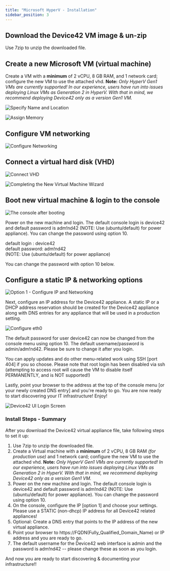 ```yaml
---
title: "Microsoft HyperV - Installation"
sidebar_position: 3
---
```


## Download the Device42 VM image & un-zip

Use 7zip to unzip the downloaded file.

## Create a new Microsoft VM (virtual machine)

Create a VM with a **minimum** of 2 vCPU, 8 GB RAM, and 1 network card; configure the new VM to use the attached vhd. **Note:** _Only HyperV Gen1 VMs are currently supported! In our experience, users have run into issues deploying Linux VMs as Generation 2 in HyperV. With that in mind, we recommend deploying Device42 only as a version Gen1 VM._

![Specify Name and Location](/assets/images/wpid6173-Here_are_step_1_in_pictures.png) 

![Assign Memory](/assets/images/wpid6174-media_1326982807001.png)

## Configure VM networking

![Configure Networking](/assets/images/wpid6175-media_1326982843209.png)

## Connect a virtual hard disk (VHD)

![Connect VHD](/assets/images/wpid6176-media_1326982909744.png)

![Completing the New Virtual Machine Wizard](/assets/images/wpid6177-media_1326982925110.png)

## Boot new virtual machine & login to the console

![The console after booting](/assets/images/wpid6180-media_1418268180177.png)

Power on the new machine and login. The default console login is device42 and default password is adm!nd42 (NOTE: Use (ubuntu/default) for power appliance). You can change the password using option 10.

default login : device42  
default password: adm!nd42  
(NOTE: Use (ubuntu/default) for power appliance)

You can change the password with option 10 below.

## Configure a static IP & networking options

![Option 1 - Configure IP and Networking](/assets/images/wpid6181-media_1338939233735.png)

Next, configure an IP address for the Device42 appliance. A static IP or a DHCP address reservation should be created for the Device42 appliance along with DNS entries for any appliance that will be used in a production setting.

![Configure eth0](/assets/images/wpid6178-media_1338939254095.png)

The default password for user device42 can now be changed from the console menu using option 10. The default username/password is admin/adm!nd42. Please be sure to change it after you login.

You can apply updates and do other menu-related work using SSH \[port 404\] if you so choose. Please note that root login has been disabled via ssh (attempting to access root will cause the VM to disable itself PERMANENTLY, and is NOT supported!)

Lastly, point your browser to the address at the top of the console menu \[or your newly created DNS entry\] and you're ready to go. You are now ready to start discovering your IT infrastructure! Enjoy!

![Device42 UI Login Screen](/assets/images/d42_UI-LOGIN_SCREEN.png)

### Install Steps - Summary

After you download the Device42 virtual appliance file, take following steps to set it up:

1. Use 7zip to unzip the downloaded file.
2. Create a Virtual machine with a **minimum** of 2 vCPU, 8 GB RAM _(for production use)_ and 1 network card; configure the new VM to use the attached vhd. **Note:** _Only HyperV Gen1 VMs are currently supported! In our experience, users have run into issues deploying Linux VMs as Generation 2 in HyperV. With that in mind, we recommend deploying Device42 only as a version Gen1 VM._
3. Power on the new machine and login. The default console login is device42 and default password is adm!nd42 (NOTE: Use (ubuntu/default) for power appliance). You can change the password using option 10.
4. On the console, configure the IP \[option 1\] and choose your settings. Please use a STATIC (non-dhcp) IP address for all Device42 related appliances!
5. Optional: Create a DNS entry that points to the IP address of the new virtual appliance.
6. Point your browser to https://FQDN(Fully\_Qualified\_Domain\_Name) or IP address and you are ready to go.
7. The default username for the Device42 web interface is admin and the password is adm!nd42 -- please change these as soon as you login.

And now you are ready to start discovering & documenting your infrastructure!!
